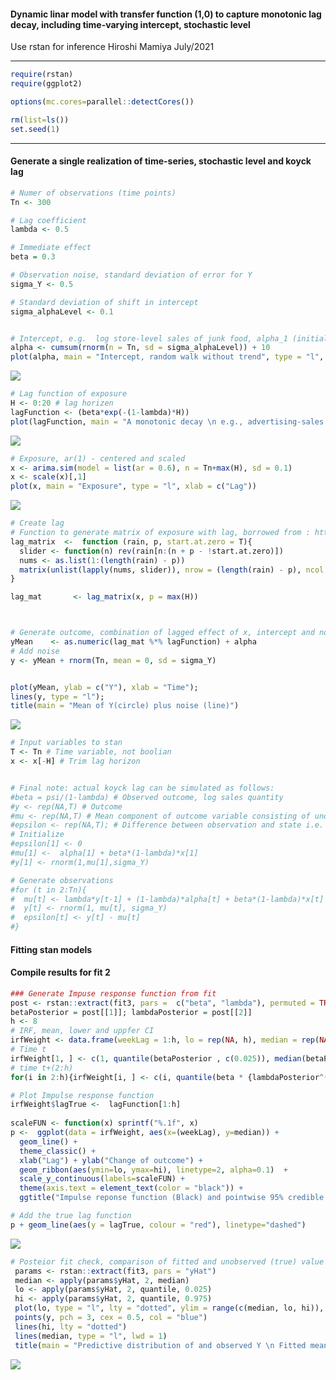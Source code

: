 
#### Dynamic linar model with transfer function (1,0) to capture monotonic lag decay, including time-varying intercept, stochastic level

Use rstan for inference Hiroshi Mamiya July/2021

------------------------------------------------------------------------

``` r
require(rstan)
require(ggplot2)

options(mc.cores=parallel::detectCores())

rm(list=ls())
set.seed(1)
```

------------------------------------------------------------------------

#### Generate a single realization of time-series, stochastic level and koyck lag

``` r
# Numer of observations (time points)
Tn <- 300

# Lag coefficient
lambda <- 0.5 

# Immediate effect 
beta = 0.3

# Observation noise, standard deviation of error for Y 
sigma_Y <- 0.5

# Standard deviation of shift in intercept 
sigma_alphaLevel <- 0.1


# Intercept, e.g.  log store-level sales of junk food, alpha_1 (initial value) is log(10)
alpha <- cumsum(rnorm(n = Tn, sd = sigma_alphaLevel)) + 10
plot(alpha, main = "Intercept, random walk without trend", type = "l", xlab = "Time")
```

![](README_files/figure-markdown_github/unnamed-chunk-2-1.png)

``` r
# Lag function of exposure  
H <- 0:20 # lag horizen 
lagFunction <- (beta*exp(-(1-lambda)*H))
plot(lagFunction, main = "A monotonic decay \n e.g., advertising-sales or heatwave-mortality association", type = "l", xlab = c("Lag"))
```

![](README_files/figure-markdown_github/unnamed-chunk-2-2.png)

``` r
# Exposure, ar(1) - centered and scaled
x <- arima.sim(model = list(ar = 0.6), n = Tn+max(H), sd = 0.1)
x <- scale(x)[,1]
plot(x, main = "Exposure", type = "l", xlab = c("Lag"))
```

![](README_files/figure-markdown_github/unnamed-chunk-2-3.png)

``` r
# Create lag 
# Function to generate matrix of exposure with lag, borrowed from : https://github.com/alastairrushworth/badlm/blob/master/R/lag_matrix.R
lag_matrix  <-  function (rain, p, start.at.zero = T){
  slider <- function(n) rev(rain[n:(n + p - !start.at.zero)])
  nums <- as.list(1:(length(rain) - p))
  matrix(unlist(lapply(nums, slider)), nrow = (length(rain) - p), ncol = p + start.at.zero, byrow = TRUE)
}

lag_mat       <- lag_matrix(x, p = max(H))



# Generate outcome, combination of lagged effect of x, intercept and noise 
yMean    <- as.numeric(lag_mat %*% lagFunction) + alpha
# Add noise
y <- yMean + rnorm(Tn, mean = 0, sd = sigma_Y)


plot(yMean, ylab = c("Y"), xlab = "Time"); 
lines(y, type = "l"); 
title(main = "Mean of Y(circle) plus noise (line)")
```

![](README_files/figure-markdown_github/unnamed-chunk-2-4.png)

``` r
# Input variables to stan
T <- Tn # Time variable, not boolian 
x <- x[-H] # Trim lag horizon


# Final note: actual koyck lag can be simulated as follows: 
#beta = psi/(1-lambda) # Observed outcome, log sales quantity
#y <- rep(NA,T) # Outcome
#mu <- rep(NA,T) # Mean component of outcome variable consisting of unobserved state vector 
#epsilon <- rep(NA,T); # Difference between observation and state i.e. [y - mu] for each time 
# Initialize 
#epsilon[1] <- 0
#mu[1] <-  alpha[1] + beta*(1-lambda)*x[1]
#y[1] <- rnorm(1,mu[1],sigma_Y)

# Generate observations
#for (t in 2:Tn){
#  mu[t] <- lambda*y[t-1] + (1-lambda)*alpha[t] + beta*(1-lambda)*x[t] - lambda*epsilon[t-1] 
#  y[t] <- rnorm(1, mu[t], sigma_Y)
#  epsilon[t] <- y[t] - mu[t]
#}
```

#### Fitting stan models

#### Compile results for fit 2

``` r
### Generate Impuse response function from fit 
post <- rstan::extract(fit3, pars =  c("beta", "lambda"), permuted = TRUE, inc_warmup = FALSE)
betaPosterior = post[[1]]; lambdaPosterior = post[[2]]
h <- 8
# IRF, mean, lower and uppfer CI 
irfWeight <- data.frame(weekLag = 1:h, lo = rep(NA, h), median = rep(NA, h),  hi = rep(NA, h))
# Time t
irfWeight[1, ] <- c(1, quantile(betaPosterior , c(0.025)), median(betaPosterior), quantile(betaPosterior , c(0.975)))
# time t+(2:h)
for(i in 2:h){irfWeight[i, ] <- c(i, quantile(beta * {lambdaPosterior^(i-1)}, c(0.025, 0.5,0.975)))} 

# Plot Impulse response function 
irfWeight$lagTrue <-  lagFunction[1:h] 
  
scaleFUN <- function(x) sprintf("%.1f", x)
p <-  ggplot(data = irfWeight, aes(x=(weekLag), y=median)) + 
  geom_line() + 
  theme_classic() +
  xlab("Lag") + ylab("Change of outcome") + 
  geom_ribbon(aes(ymin=lo, ymax=hi), linetype=2, alpha=0.1)  + 
  scale_y_continuous(labels=scaleFUN) + 
  theme(axis.text = element_text(color = "black")) + 
  ggtitle("Impulse reponse function (Black) and pointwise 95% credible range.")

# Add the true lag function 
p + geom_line(aes(y = lagTrue, colour = "red"), linetype="dashed")
```

![](README_files/figure-markdown_github/unnamed-chunk-4-1.png)

``` r
# Posteior fit check, comparison of fitted and unobserved (true) value 
 params <- rstan::extract(fit3, pars = "yHat")
 median <- apply(params$yHat, 2, median)
 lo <- apply(params$yHat, 2, quantile, 0.025)
 hi <- apply(params$yHat, 2, quantile, 0.975)
 plot(lo, type = "l", lty = "dotted", ylim = range(c(median, lo, hi)), ylab = expression(Y[t]), xlab = "Time")
 points(y, pch = 3, cex = 0.5, col = "blue")
 lines(hi, lty = "dotted")
 lines(median, type = "l", lwd = 1)
 title(main = "Predictive distribution of and observed Y \n Fitted mean:solid line, 95% credible interval: dotted line, overved Y: cross ")
```

![](README_files/figure-markdown_github/unnamed-chunk-4-2.png)
